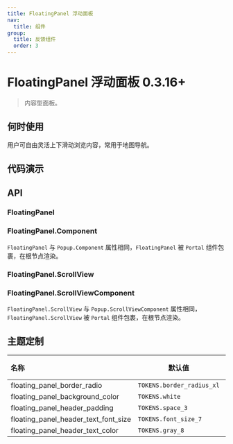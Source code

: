 ```yaml
---
title: FloatingPanel 浮动面板
nav:
  title: 组件
group:
  title: 反馈组件
  order: 3
---
```


# FloatingPanel 浮动面板 <Badge>0.3.16+</Badge>

> 内容型面板。

## 何时使用

用户可自由灵活上下滑动浏览内容，常用于地图导航。

## 代码演示

<code src="./__fixtures__/base.tsx"></code>
<code src="./__fixtures__/base2.tsx"></code>
<code src="./__fixtures__/scroll.tsx"></code>

## API

### FloatingPanel

### FloatingPanel.Component

`FloatingPanel` 与 `Popup.Component` 属性相同，`FloatingPanel` 被 `Portal` 组件包裹，在根节点渲染。

### FloatingPanel.ScrollView

### FloatingPanel.ScrollViewComponent

`FloatingPanel.ScrollView` 与 `Popup.ScrollViewComponent` 属性相同，`FloatingPanel.ScrollView` 被 `Portal` 组件包裹，在根节点渲染。

## 主题定制

| 名称                                 | 默认值                    | 描述 |
| :----------------------------------- | ------------------------- | ---- |
| floating_panel_border_radio          | `TOKENS.border_radius_xl` | -    |
| floating_panel_background_color      | `TOKENS.white`            | -    |
| floating_panel_header_padding        | `TOKENS.space_3`          | -    |
| floating_panel_header_text_font_size | `TOKENS.font_size_7`      | -    |
| floating_panel_header_text_color     | `TOKENS.gray_8`           | -    |
